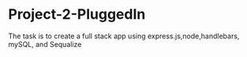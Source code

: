 # Project-2-PluggedIn
The task is to create a full stack app using express.js,node,handlebars, mySQL, and Sequalize
